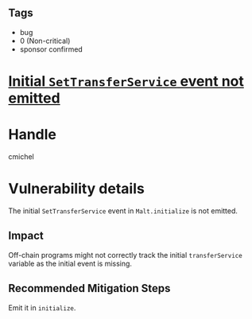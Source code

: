 ## Tags

- bug
- 0 (Non-critical)
- sponsor confirmed

# [Initial `SetTransferService` event not emitted](https://github.com/code-423n4/2021-11-malt-findings/issues/249) 

# Handle

cmichel


# Vulnerability details

The initial `SetTransferService` event in `Malt.initialize` is not emitted.

## Impact
Off-chain programs might not correctly track the initial `transferService` variable as the initial event is missing.

## Recommended Mitigation Steps
Emit it in `initialize`.

